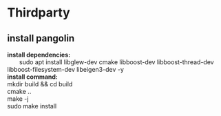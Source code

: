 # Thirdparty
## install pangolin
**install dependencies:**
  <br>&emsp;&emsp;sudo apt install libglew-dev cmake libboost-dev libboost-thread-dev libboost-filesystem-dev libeigen3-dev -y
<br>**install command:**
  <br>mkdir build && cd build
  <br>cmake ..
  <br>make -j
  <br>sudo make install

